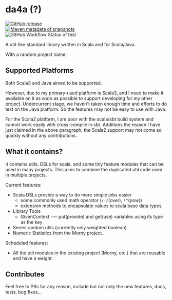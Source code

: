 # da4a (?)

[badge_release_img]: https://img.shields.io/github/v/release/suk-ws/da4a?display_name=release&label=latest&color=#00fa9a
[badge_release_target]: https://mvn.sukazyo.cc/#/releases/cc/sukazyo/da4a
[badge_tests_img]: https://img.shields.io/github/actions/workflow/status/suk-ws/da4a/test?label=Tests&color=dark-green
[badge_snapshot_img]: https://img.shields.io/maven-metadata/v?metadataUrl=https%3A%2F%2Fmvn.sukazyo.cc%2Fsnapshots%2Fcc%2Fsukazyo%2Fda4a%2Fmaven-metadata.xml&label=snapshots&color=%231e90ff
[badge_snapshot_target]: https://mvn.sukazyo.cc/#/snapshots/cc/sukazyo/da4a
[![GitHub release][badge_release_img]][badge_release_target]  
[![Maven metadata of snapshots][badge_snapshot_img]][badge_snapshot_target]  
![GitHub Workflow Status of test][badge_tests_img]

A util-like standard library written in Scala and for Scala/Java.

With a random project name.

## Supported Platforms

Both Scala3 and Java aimed to be supported.

However, due to my primary-used platform is Scala3, and I need to make
it available on it as soon as possible to support developing for my
other project. Undercurrent stage, we haven't taken enough time and
efforts to do test on the Java platform. So the features may not be easy
to use with Java.

For the Scala2 platform, I am poor with the scala/sbt build system and
cannot work easily with cross-compile in sbt. Additions the reason
I have just claimed in the above paragraph, the Scala2 support may not
come so quickly without any contributions.

## What it contains?

It contains utils, DSLs for scala, and some tiny feature modules that
can be used in many projects. This aims to combine the duplicated util
code used in multiple projects.

Current features:

- Scala DSLs provide a way to do more simple jobs easier
  - some commonly used math operator (`/-/`(over), `*^`(pow))
  - extension methods to encapsulate values to scala base data types
- Library Tools
  - GivenContext -— put(provide) and get(use) variables using its type as
    the key
- Series random utils (currently only weighted boolean)
- Numeric Statistics from the Morny project.

Scheduled features:

- All the util modules in the existing project (Morny, etc.) that are
  reusable and have a weight.

## Contributes

Feel free to PRs for any reason, include but not only the new features,
docs, tests, bug fixes...
